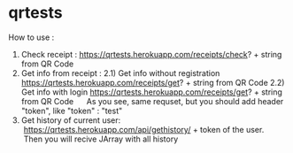 # qrtests

How to use :
  1) Check receipt :
    https://qrtests.herokuapp.com/receipts/check? + string from QR Code
  2) Get info from receipt :
    2.1) Get info without registration
      https://qrtests.herokuapp.com/receipts/get? + string from QR Code
    2.2) Get info with login
      https://qrtests.herokuapp.com/receipts/get? + string from QR Code
      As you see, same requset, but you should add header "token", like "token" : "test"
  3) Get history of current user:
    https://qrtests.herokuapp.com/api/gethistory/ + token of the user.
    Then you will recive JArray with all history
